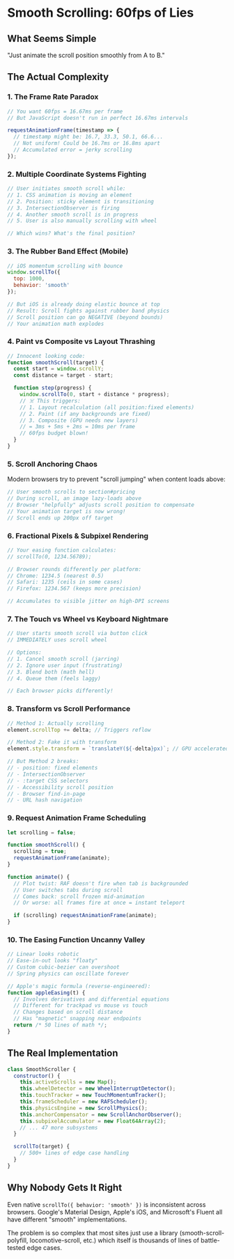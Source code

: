 # Smooth Scrolling: 60fps of Lies

## What Seems Simple
"Just animate the scroll position smoothly from A to B."

## The Actual Complexity

### 1. The Frame Rate Paradox
```javascript
// You want 60fps = 16.67ms per frame
// But JavaScript doesn't run in perfect 16.67ms intervals

requestAnimationFrame(timestamp => {
  // timestamp might be: 16.7, 33.3, 50.1, 66.6...
  // Not uniform! Could be 16.7ms or 16.8ms apart
  // Accumulated error = jerky scrolling
});
```

### 2. Multiple Coordinate Systems Fighting
```javascript
// User initiates smooth scroll while:
// 1. CSS animation is moving an element
// 2. Position: sticky element is transitioning
// 3. IntersectionObserver is firing
// 4. Another smooth scroll is in progress
// 5. User is also manually scrolling with wheel

// Which wins? What's the final position?
```

### 3. The Rubber Band Effect (Mobile)
```javascript
// iOS momentum scrolling with bounce
window.scrollTo({
  top: 1000,
  behavior: 'smooth'
});

// But iOS is already doing elastic bounce at top
// Result: Scroll fights against rubber band physics
// Scroll position can go NEGATIVE (beyond bounds)
// Your animation math explodes
```

### 4. Paint vs Composite vs Layout Thrashing
```javascript
// Innocent looking code:
function smoothScroll(target) {
  const start = window.scrollY;
  const distance = target - start;

  function step(progress) {
    window.scrollTo(0, start + distance * progress);
    // ☠️ This triggers:
    // 1. Layout recalculation (all position:fixed elements)
    // 2. Paint (if any backgrounds are fixed)
    // 3. Composite (GPU needs new layers)
    // = 3ms + 5ms + 2ms = 10ms per frame
    // 60fps budget blown!
  }
}
```

### 5. Scroll Anchoring Chaos
Modern browsers try to prevent "scroll jumping" when content loads above:

```javascript
// User smooth scrolls to section#pricing
// During scroll, an image lazy-loads above
// Browser "helpfully" adjusts scroll position to compensate
// Your animation target is now wrong!
// Scroll ends up 200px off target
```

### 6. Fractional Pixels & Subpixel Rendering
```javascript
// Your easing function calculates:
// scrollTo(0, 1234.56789);

// Browser rounds differently per platform:
// Chrome: 1234.5 (nearest 0.5)
// Safari: 1235 (ceils in some cases)
// Firefox: 1234.567 (keeps more precision)

// Accumulates to visible jitter on high-DPI screens
```

### 7. The Touch vs Wheel vs Keyboard Nightmare
```javascript
// User starts smooth scroll via button click
// IMMEDIATELY uses scroll wheel

// Options:
// 1. Cancel smooth scroll (jarring)
// 2. Ignore user input (frustrating)
// 3. Blend both (math hell)
// 4. Queue them (feels laggy)

// Each browser picks differently!
```

### 8. Transform vs Scroll Performance
```javascript
// Method 1: Actually scrolling
element.scrollTop += delta; // Triggers reflow

// Method 2: Fake it with transform
element.style.transform = `translateY(${-delta}px)`; // GPU accelerated

// But Method 2 breaks:
// - position: fixed elements
// - IntersectionObserver
// - :target CSS selectors
// - Accessibility scroll position
// - Browser find-in-page
// - URL hash navigation
```

### 9. Request Animation Frame Scheduling
```javascript
let scrolling = false;

function smoothScroll() {
  scrolling = true;
  requestAnimationFrame(animate);
}

function animate() {
  // Plot twist: RAF doesn't fire when tab is backgrounded
  // User switches tabs during scroll
  // Comes back: scroll frozen mid-animation
  // Or worse: all frames fire at once = instant teleport

  if (scrolling) requestAnimationFrame(animate);
}
```

### 10. The Easing Function Uncanny Valley
```javascript
// Linear looks robotic
// Ease-in-out looks "floaty"
// Custom cubic-bezier can overshoot
// Spring physics can oscillate forever

// Apple's magic formula (reverse-engineered):
function appleEasing(t) {
  // Involves derivatives and differential equations
  // Different for trackpad vs mouse vs touch
  // Changes based on scroll distance
  // Has "magnetic" snapping near endpoints
  return /* 50 lines of math */;
}
```

## The Real Implementation

```javascript
class SmoothScroller {
  constructor() {
    this.activeScrolls = new Map();
    this.wheelDetector = new WheelInterruptDetector();
    this.touchTracker = new TouchMomentumTracker();
    this.frameScheduler = new RAFScheduler();
    this.physicsEngine = new ScrollPhysics();
    this.anchorCompensator = new ScrollAnchorObserver();
    this.subpixelAccumulator = new Float64Array(2);
    // ... 47 more subsystems
  }

  scrollTo(target) {
    // 500+ lines of edge case handling
  }
}
```

## Why Nobody Gets It Right
Even native `scrollTo({ behavior: 'smooth' })` is inconsistent across browsers. Google's Material Design, Apple's iOS, and Microsoft's Fluent all have different "smooth" implementations.

The problem is so complex that most sites just use a library (smooth-scroll-polyfill, locomotive-scroll, etc.) which itself is thousands of lines of battle-tested edge cases.